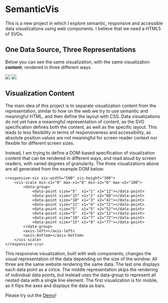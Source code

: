 # SemanticVis
This is a new project in which I explore semantic, responsive and accessible data visualizations using web components.
I believe that we need a HTML5 of SVGs.

## One Data Source, Three Representations
Below you can see the same visualization, with the same visualization **content**,
rendered in three different ways.

![](small-screens.png)
![](wide-screen.png)

## Visualization Content
The main idea of this project is to separate visualization content from the representation,
similar to how on the web we try to use semantic and meaningful HTML, and then define the
layout with CSS. Data visualizations do not yet have a meaningful representation of content,
as the SVG specification defines both the content, as well as the specific layout. This leads
to less flexibility in terms of responsiveness and accessibility, as absolute position values
are not meaningful for screen reader context nor flexible for different screen sizes.

Instead, I am trying to define a DOM-based specification of visualization content that can be
rendered in different ways, and read aloud by screen readers, with varied degrees of 
granularity. The three visualizations above are all generated from the example DOM below:
```
<responsive-vis vis-width="500" vis-height="300">
    <vis-scale min-x1="0" max-x1="8" min-x2="0" max-x2="100">
        <data-group>
            <data-point size="5"  x1="1" x2="12"></data-point>
            <data-point size="15" x1="2" x2="80"></data-point>
            <data-point size="10" x1="3" x2="42"></data-point>
            <data-point size="12" x1="4" x2="72"></data-point>
            <data-point size="5"  x1="5" x2="52"></data-point>
            <data-point size="5"  x1="6" x2="12"></data-point>
            <data-point size="10" x1="7" x2="72"></data-point>
            <data-point size="15" x1="8" x2="77"></data-point>
        </data-group>
        <axis-left></axis-left>
        <axis-bottom></axis-bottom>
    </vis-scale>
</responsive-vis>
```

This responsive visualization, built with web components, changes the visual representation of the data depending on
the size of the window. All three are the same website rendering the same data. The last one displays each data
point as a cirlce. The middle representation skips the rendering of individual data points, but instead uses the
data-group to represent all nested data with a single line element. The first visualization is for mobile, as it
flips the axes and displays the data as bars.

Please try out the [Demo](https://michaschwab.github.io/semantic-vis/demo)!
